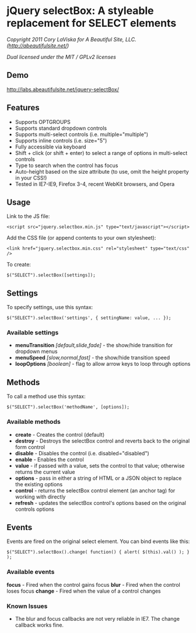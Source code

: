 # jQuery selectBox: A styleable replacement for SELECT elements

_Copyright 2011 Cory LaViska for A Beautiful Site, LLC. (http://abeautifulsite.net/)_

_Dual licensed under the MIT / GPLv2 licenses_


## Demo

http://labs.abeautifulsite.net/jquery-selectBox/


## Features

* Supports OPTGROUPS
* Supports standard dropdown controls
* Supports multi-select controls (i.e. multiple="multiple")
* Supports inline controls (i.e. size="5")
* Fully accessible via keyboard
* Shift + click (or shift + enter) to select a range of options in multi-select controls
* Type to search when the control has focus
* Auto-height based on the size attribute (to use, omit the height property in your CSS!)
* Tested in IE7-IE9, Firefox 3-4, recent WebKit browsers, and Opera


## Usage

Link to the JS file:

	<script src="jquery.selectbox.min.js" type="text/javascript"></script>

Add the CSS file (or append contents to your own stylesheet):

	<link href="jquery.selectbox.min.css" rel="stylesheet" type="text/css" />

To create:

	$("SELECT").selectBox([settings]);


## Settings

To specify settings, use this syntax:

	$("SELECT").selectBox('settings', { settingName: value, ... });

### Available settings

* __menuTransition__ _[default,slide,fade]_ - the show/hide transition for dropdown menus
* __menuSpeed__ _[slow,normal,fast]_ - the show/hide transition speed
* __loopOptions__ _[boolean]_ - flag to allow arrow keys to loop through options


## Methods

To call a method use this syntax:

	$("SELECT").selectBox('methodName', [options]);

### Available methods

* __create__ - Creates the control (default)
* __destroy__ - Destroys the selectBox control and reverts back to the original form control
* __disable__ - Disables the control (i.e. disabled="disabled")
* __enable__ - Enables the control
* __value__ - if passed with a value, sets the control to that value; otherwise returns the current value
* __options__ - pass in either a string of HTML or a JSON object to replace the existing options
* __control__ - returns the selectBox control element (an anchor tag) for working with directly
* __refresh__ - updates the selectBox control's options based on the original controls options


## Events

Events are fired on the original select element. You can bind events like this:

	$("SELECT").selectBox().change( function() { alert( $(this).val() ); } );

### Available events

__focus__ - Fired when the control gains focus
__blur__ - Fired when the control loses focus
__change__ - Fired when the value of a control changes


### Known Issues

* The blur and focus callbacks are not very reliable in IE7. The change callback works fine.
